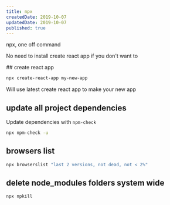```yaml
---
title: npx
createdDate: 2019-10-07
updatedDate: 2019-10-07
published: true
---
```


npx, one off command

No need to install create react app if you don't want to

## create react app

```bash
npx create-react-app my-new-app
```

Will use latest create react app to make your new app

## update all project dependencies

Update dependencies with `npm-check`

```bash
npx npm-check -u
```

## browsers list

```bash
npx browserslist "last 2 versions, not dead, not < 2%"
```

## delete node_modules folders system wide

```bash
npx npkill
```
